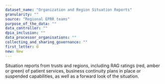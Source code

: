 ```yaml
---
dataset_name: "Organization and Region Situation Reports"
granularity: ""
source: "Regional EPRR teams"
purpose_of_the_data: ""
data_controller: ""
dpia_inclusion: ""
data_processor_organisations: ""
collecting_and_sharing_governance: ""
first_letter: O
new: New
---
```

Situation reports from trusts and regions, including RAG ratings (red, amber or green) of patient services, business continuity plans in place or suspended capabilities, as well as a forward look of the situation.